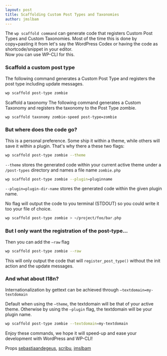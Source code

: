 ```yaml
---
layout: post
title: Scaffolding Custom Post Types and Taxonomies
author: jmslbam
---
```


The `wp scaffold command` can generate code that registers Custom Post Types and Custom Taxonomies. Most of the time this is done by copy+pasting it from let's say the WordPress Codex or having the code as shortcode/snippet in your editor.  
Now you can use WP-CLI for this.

### Scaffold a custom post type
The following command generates a Custom Post Type and registers the post type including update messages.

```bash
wp scaffold post-type zombie
```

Scaffold a taxonomy
The following command generates a Custom Taxonomy and registers the taxonomy to the Post Type zombie.

```bash
wp scaffold taxonomy zombie-speed post-type=zombie
```

### But where does the code go?
This is a personal preference. Some ship it within a theme, while others will save it within a plugin.
That's why there a these two flags:

```bash
wp scaffold post-type zombie --theme
```
`--theme` stores the generated code within your current active theme under a `/post-types` directory and names a file name `zombie.php`

```bash
wp scaffold post-type zombie --plugin=pluginname
```

`--plugin=plugin-dir-name` stores the generated code within the given plugin name.  
 
No flag will output the code to you terminal (STDOUT) so you could write it too your file of choice.

```bash
wp scaffold post-type zombie > ~/project/foo/bar.php
```
### But I only want the registration of the post-type...
Then you can add the `–raw` flag 

```bash
wp scaffold post-type zombie --raw
```
This will only output the code that will `register_post_type()` without the init action and the update messages.

### And what about I18n?
Internationalization by gettext can be achieved through `–textdomain=my-textdomain`

Default when using the `–theme`, the textdomain will be that of your active theme.
Otherwise by using the `–plugin` flag, the textdomain will be your plugin name.

```bash
wp scaffold post-type zombie --textdomain=my-textdomain
```
Enjoy these commands, we hope it will speed-up and ease your development with WordPress and  WP-CLI!

Props [sebastiaandegeus](https://github.com/sebastiaandegeus), [scribu](https://github.com/scribu), [jmslbam](https://github.com/jmslbam)
